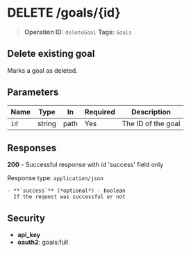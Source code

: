 # DELETE /goals/{id}

> **Operation ID:** `deleteGoal`
> **Tags:** `Goals`

## Delete existing goal

Marks a goal as deleted.

## Parameters

| Name | Type | In | Required | Description |
|------|------|-------|----------|-------------|
| `id` | string | path | Yes | The ID of the goal |

## Responses

**200** - Successful response with id 'success' field only

Response type: `application/json`

```
- **`success`** (*optional*) - boolean
  If the request was successful or not
```


## Security

- **api_key**
- **oauth2**: goals:full